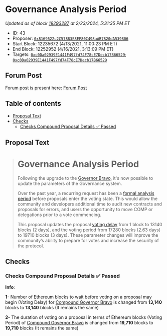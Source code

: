 # Governance Analysis Period

*Updated as of block [19293287](https://etherscan.io/block/19293287) at 2/23/2024, 5:31:35 PM ET*

*   ID: 43
*   Proposer: [`0x8169522c2C57883E8EF80C498aAB7820dA539806`](https://etherscan.io/address/0x8169522c2C57883E8EF80C498aAB7820dA539806)
*   Start Block: 12235672 (4/13/2021, 11:00:23 PM ET)
*   End Block: 12252952 (4/16/2021, 3:13:09 PM ET)
*   Targets: [`0xc0Da02939E1441F497fd74F78cE7Decb17B66529`](https://etherscan.io/address/0xc0Da02939E1441F497fd74F78cE7Decb17B66529#code); [`0xc0Da02939E1441F497fd74F78cE7Decb17B66529`](https://etherscan.io/address/0xc0Da02939E1441F497fd74F78cE7Decb17B66529#code)

## Forum Post

Forum post is present here: [Forum Post](https://www.comp.xyz/t/formal-analysis-period-for-larger-proposals/70)

## Table of contents

*   [Proposal Text](#proposal-text)
*   [Checks](#checks)
    *   [Checks Compound Proposal Details ✅ Passed](#checks-compound-proposal-details-✅-passed)

## Proposal Text

> # Governance Analysis Period
>
> Following the upgrade to the [Governor Bravo](https://compound.finance/governance/proposals/42), it's now possible to update the parameters of the Governance system.
>
> Over the past year, a recurring request has been a [formal analysis period](https://www.comp.xyz/t/formal-analysis-period-for-larger-proposals/70) before proposals enter the voting state. This would allow the community and developers additional time to audit new contracts and proposals for errors, and users the opportunity to move COMP or delegations prior to a vote commencing.
>
> This proposal updates the proposal [voting delay](https://compound.finance/docs/governance#voting-delay) from 1 block to 13140 blocks (2 days), and the voting period from 17280 blocks (2.63 days) to 19710 blocks (3 days). These parameter changes will improve the community’s ability to prepare for votes and increase the security of the protocol.

## Checks

### Checks Compound Proposal Details ✅ Passed

**Info**:

**1-** Number of Ethereum blocks to wait before voting on a proposal may begin (Voting Delay) for [Compound Governor Bravo](https://etherscan.io/address/0xc0da02939e1441f497fd74f78ce7decb17b66529) is changed from **13,140** blocks to **13,140** blocks (It remains the same)

**2-** The duration of voting on a proposal in terms of Ethereum blocks (Voting Period) of [Compound Governor Bravo](https://etherscan.io/address/0xc0da02939e1441f497fd74f78ce7decb17b66529) is changed from **19,710** blocks to **19,710** blocks (It remains the same)
